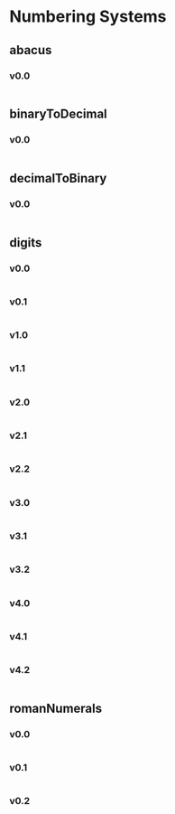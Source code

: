 # Numbering Systems

## abacus
### v0.0
~~~

~~~

## binaryToDecimal

### v0.0
~~~

~~~

## decimalToBinary

### v0.0
~~~

~~~

## digits
### v0.0
~~~

~~~
### v0.1
~~~

~~~
### v1.0
~~~

~~~
### v1.1
~~~

~~~
### v2.0
~~~

~~~
### v2.1
~~~

~~~
### v2.2
~~~

~~~
### v3.0
~~~

~~~
### v3.1
~~~

~~~
### v3.2
~~~

~~~
### v4.0
~~~

~~~
### v4.1
~~~

~~~
### v4.2
~~~

~~~
## romanNumerals

### v0.0
~~~

~~~
### v0.1
~~~

~~~
### v0.2
~~~

~~~

